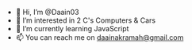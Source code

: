 - 👋 Hi, I’m @Daain03
- 👀 I’m interested in 2 C's Computers & Cars
- 🌱 I’m currently learning JavaScript
- 📫 You can reach me on daainakramah@gmail.com


>
